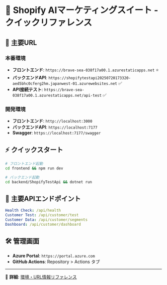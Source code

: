 # 🚀 Shopify AIマーケティングスイート - クイックリファレンス

## 📍 **主要URL** 

### **本番環境**
- **フロントエンド**: `https://brave-sea-038f17a00.1.azurestaticapps.net` ⭐
- **バックエンドAPI**: `https://shopifytestapi20250720173320-aed5bhc0cferg2hm.japanwest-01.azurewebsites.net` ✅
- **API接続テスト**: `https://brave-sea-038f17a00.1.azurestaticapps.net/api-test` ✅

### **開発環境**
- **フロントエンド**: `http://localhost:3000`
- **バックエンドAPI**: `https://localhost:7177`
- **Swagger**: `https://localhost:7177/swagger`

## ⚡ **クイックスタート**

```bash
# フロントエンド起動
cd frontend && npm run dev

# バックエンド起動  
cd backend/ShopifyTestApi && dotnet run
```

## 🔌 **主要APIエンドポイント**

```yaml
Health Check: /api/health
Customer Test: /api/customer/test
Customer Data: /api/customer/segments
Dashboard: /api/customer/dashboard
```

## 🛠️ **管理画面**
- **Azure Portal**: `https://portal.azure.com`
- **GitHub Actions**: Repository > Actions タブ

---
📝 **詳細**: [環境・URL情報リファレンス](./05-operations/environment-urls-reference.md) 